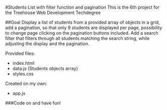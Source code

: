 #Students List with filter function and pagination
This is the 6th project for the Treehouse Web Development Techdegree

##Goal
Display a list of students from a provided array of objects in a grid, add a pagination, so that only 9 students are displayed per page, possibility to change page clicking on the pagination buttons included. Add a search filter that filters through all students matching the search string, while adjusting the display and the pagination.

Provided files:
- index.html
- data.js (Students objects array)
- styles.css

Created on my own:
- app.js

###Code on and have fun!
